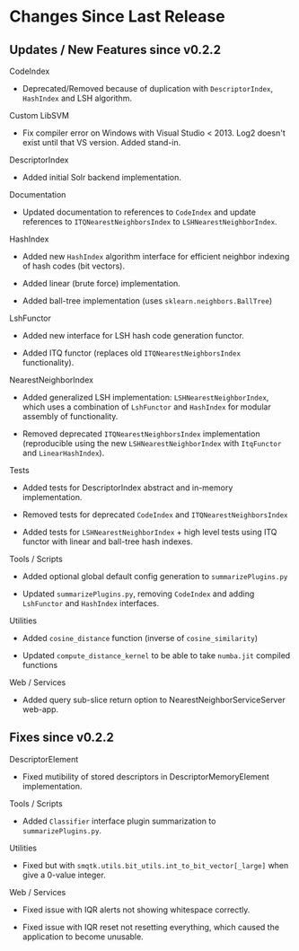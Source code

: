 Changes Since Last Release
==========================


Updates / New Features since v0.2.2
-----------------------------------

CodeIndex

  * Deprecated/Removed because of duplication with ``DescriptorIndex``,
    ``HashIndex`` and LSH algorithm.

Custom LibSVM

  * Fix compiler error on Windows with Visual Studio < 2013.  Log2 doesn't exist
    until that VS version.  Added stand-in.

DescriptorIndex

  * Added initial Solr backend implementation.
  
Documentation

  * Updated documentation to references to ``CodeIndex`` and update references
    to ``ITQNearestNeighborsIndex`` to ``LSHNearestNeighborIndex``.

HashIndex

  * Added new ``HashIndex`` algorithm interface for efficient neighbor
    indexing of hash codes (bit vectors).

  * Added linear (brute force) implementation.

  * Added ball-tree implementation (uses ``sklearn.neighbors.BallTree``)

LshFunctor

  * Added new interface for LSH hash code generation functor.

  * Added ITQ functor (replaces old ``ITQNearestNeighborsIndex``
    functionality).

NearestNeighborIndex

  * Added generalized LSH implementation: ``LSHNearestNeighborIndex``,
    which uses a combination of ``LshFunctor`` and ``HashIndex`` for
    modular assembly of functionality.

  * Removed deprecated ``ITQNearestNeighborsIndex`` implementation
    (reproducible using the new ``LSHNearestNeighborIndex`` with
    ``ItqFunctor`` and ``LinearHashIndex``).

Tests

  * Added tests for DescriptorIndex abstract and in-memory implementation.

  * Removed tests for deprecated ``CodeIndex`` and ``ITQNearestNeighborsIndex``

  * Added tests for ``LSHNearestNeighborIndex`` + high level tests using ITQ
    functor with linear and ball-tree hash indexes.

Tools / Scripts

  * Added optional global default config generation to ``summarizePlugins.py``

  * Updated ``summarizePlugins.py``, removing ``CodeIndex`` and adding
    ``LshFunctor`` and ``HashIndex`` interfaces.

Utilities

  * Added ``cosine_distance`` function (inverse of ``cosine_similarity``)

  * Updated ``compute_distance_kernel`` to be able to take ``numba.jit``
    compiled functions

Web / Services

  * Added query sub-slice return option to NearestNeighborServiceServer web-app.


Fixes since v0.2.2
------------------

DescriptorElement

  * Fixed mutibility of stored descriptors in DescriptorMemoryElement
    implementation.

Tools / Scripts

  * Added ``Classifier`` interface plugin summarization to
    ``summarizePlugins.py``.

Utilities

  * Fixed but with ``smqtk.utils.bit_utils.int_to_bit_vector[_large]`` when
    give a 0-value integer.

Web / Services

  * Fixed issue with IQR alerts not showing whitespace correctly.

  * Fixed issue with IQR reset not resetting everything, which caused the
    application to become unusable.
